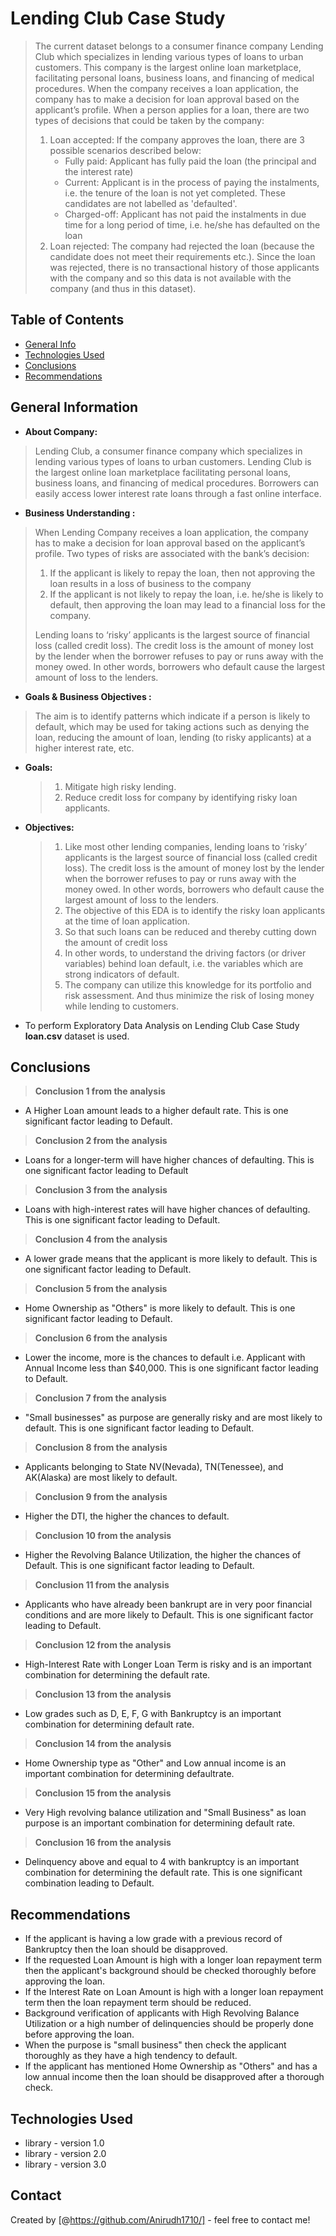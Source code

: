 # Lending Club Case Study
> The current dataset belongs to a consumer finance company Lending Club which specializes in lending various types of loans to urban customers.
> This company is the largest online loan marketplace, facilitating personal loans, business loans, and financing of medical procedures.
> When the company receives a loan application, the company has to make a decision for loan approval based on the applicant’s profile.
> When a person applies for a loan, there are two types of decisions that could be taken by the company:
> 1. Loan accepted: If the company approves the loan, there are 3 possible scenarios described below:
>    - Fully paid: Applicant has fully paid the loan (the principal and the interest rate)
>    - Current: Applicant is in the process of paying the instalments, i.e. the tenure of the loan is not yet completed. These candidates are not labelled as 'defaulted'.
>    - Charged-off: Applicant has not paid the instalments in due time for a long period of time, i.e. he/she has defaulted on the loan
> 2. Loan rejected: The company had rejected the loan (because the candidate does not meet their requirements etc.). Since the loan was rejected, there is no transactional history of those applicants with the company and so this data is not available with the company (and thus in this dataset).


## Table of Contents
* [General Info](#general-information)
* [Technologies Used](#technologies-used)
* [Conclusions](#conclusions)
* [Recommendations](#recommendations)

<!-- You can include any other section that is pertinent to your problem -->

## General Information
- **About Company:**
>  Lending Club, a consumer finance company which specializes in lending various types of loans to urban customers.
  Lending Club is the largest online loan marketplace facilitating personal loans, business loans, and financing of medical
  procedures. Borrowers can easily access lower interest rate loans through a fast online interface.
- **Business Understanding :**
>  When Lending Company receives a loan application, the company has to make a decision for loan approval based on the
applicant’s profile. Two types of risks are associated with the bank’s decision:
>   1. If the applicant is likely to repay the loan, then not approving the loan results in a loss of business to the company
>   2. If the applicant is not likely to repay the loan, i.e. he/she is likely to default, then approving the loan may lead to a financial loss for the company.      
>  
>  Lending loans to ‘risky’ applicants is the largest source of financial loss (called credit loss). The credit loss is the amount of money lost by the lender when the borrower refuses to pay or runs away with the money owed. In other words, borrowers who default cause the largest amount of loss to the lenders.
- **Goals & Business Objectives :**
>  The aim is to identify patterns which indicate if a person is likely to default, which may be used for taking actions such as
denying the loan, reducing the amount of loan, lending (to risky applicants) at a higher interest rate, etc.
  - **Goals:**
      >  1. Mitigate high risky lending.
      >  2. Reduce credit loss for company by identifying risky loan applicants.
  - **Objectives:**
      >    1. Like most other lending companies, lending loans to ‘risky’ applicants is the largest source of financial loss (called credit loss). The credit loss is the amount of money lost by the lender when the borrower refuses to pay or runs away with the money owed. In other words, borrowers who default cause the largest amount of loss to the lenders.
      >    2. The objective of this EDA is to identify the risky loan applicants at the time of loan application.
      >    3. So that such loans can be reduced and thereby cutting down the amount of credit loss
      >    4. In other words, to understand the driving factors (or driver variables) behind loan default, i.e. the variables which are strong indicators of default.
      >    5. The company can utilize this knowledge for its portfolio and risk assessment. And thus minimize the risk of losing money while lending to customers.
-  To perform Exploratory Data Analysis on Lending Club Case Study **loan.csv** dataset is used.

<!-- You don't have to answer all the questions - just the ones relevant to your project. -->

## Conclusions
> **Conclusion 1 from the analysis**
  - A Higher Loan amount leads to a higher default rate. This is one significant factor leading to Default.
> **Conclusion 2 from the analysis**
  - Loans for a longer-term will have higher chances of defaulting. This is one significant factor leading to Default
> **Conclusion 3 from the analysis**
  - Loans with high-interest rates will have higher chances of defaulting. This is one significant factor leading to Default.
> **Conclusion 4 from the analysis**
  - A lower grade means that the applicant is more likely to default. This is one significant factor leading to Default.
> **Conclusion 5 from the analysis**
  - Home Ownership as "Others" is more likely to default. This is one significant factor leading to Default.
> **Conclusion 6 from the analysis**
  - Lower the income, more is the chances to default i.e. Applicant with Annual Income less than $40,000. This is one significant factor leading to Default.
> **Conclusion 7 from the analysis**
  - "Small businesses" as purpose are generally risky and are most likely to default. This is one significant factor leading to Default.
> **Conclusion 8 from the analysis**
  - Applicants belonging to State NV(Nevada), TN(Tenessee), and AK(Alaska) are most likely to default.
> **Conclusion 9 from the analysis**
  - Higher the DTI, the higher the chances to default.
> **Conclusion 10 from the analysis**
  - Higher the Revolving Balance Utilization, the higher the chances of Default. This is one significant factor leading to Default.
> **Conclusion 11 from the analysis**
  - Applicants who have already been bankrupt are in very poor financial conditions and are more likely to Default. This is one significant factor leading to Default.
> **Conclusion 12 from the analysis**
  - High-Interest Rate with Longer Loan Term is risky and is an important combination for determining the default rate.
> **Conclusion 13 from the analysis**
  - Low grades such as D, E, F, G with Bankruptcy is an important combination for determining default rate.
> **Conclusion 14 from the analysis**
  - Home Ownership type as "Other" and Low annual income is an important combination for determining defaultrate.
> **Conclusion 15 from the analysis**
  - Very High revolving balance utilization and "Small Business" as loan purpose is an important combination for determining default rate.
> **Conclusion 16 from the analysis**
  - Delinquency above and equal to 4 with bankruptcy is an important combination for determining the default rate. This is one significant combination leading to Default.

<!-- You don't have to answer all the questions - just the ones relevant to your project. -->

## Recommendations
-  If the applicant is having a low grade with a previous record of Bankruptcy then the loan should be disapproved.
-  If the requested Loan Amount is high with a longer loan repayment term then the applicant's background should be checked thoroughly before approving the loan.
-  If the Interest Rate on Loan Amount is high with a longer loan repayment term then the loan repayment term should be reduced.
-  Background verification of applicants with High Revolving Balance Utilization or a high number of delinquencies should be properly done before approving the loan.
-  When the purpose is "small business" then check the applicant thoroughly as they have a high tendency to default.
-  If the applicant has mentioned Home Ownership as "Others" and has a low annual income then the loan should be disapproved after a thorough check.

<!-- You don't have to answer all the questions - just the ones relevant to your project. -->

## Technologies Used
- library - version 1.0
- library - version 2.0
- library - version 3.0

<!-- As the libraries versions keep on changing, it is recommended to mention the version of library used in this project -->


## Contact
Created by [@https://github.com/Anirudh1710/] - feel free to contact me!


<!-- Optional -->
<!-- ## License -->
<!-- This project is open source and available under the [... License](). -->

<!-- You don't have to include all sections - just the one's relevant to your project -->
